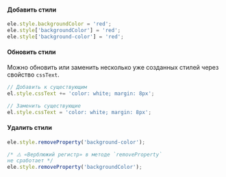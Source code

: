 #### Добавить стили

```javascript
ele.style.backgroundColor = 'red';
ele.style['backgroundColor'] = 'red';
ele.style['background-color'] = 'red';
```

#### Обновить стили

Можно обновить или заменить несколько уже созданных стилей через свойство `cssText`.

```javascript
// Добавить к существующим
el.style.cssText += 'color: white; margin: 8px';

// Заменить существующие
el.style.cssText = 'color: white; margin: 8px';
```

#### Удалить стили

```javascript
ele.style.removeProperty('background-color');

/* ⚠️ «Верблюжий регистр» в методе `removeProperty`
не сработает */
ele.style.removeProperty('backgroundColor');
```
